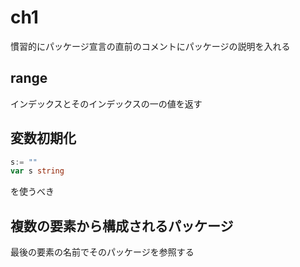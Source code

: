 # ch1

慣習的にパッケージ宣言の直前のコメントにパッケージの説明を入れる

## range

インデックスとそのインデックスの一の値を返す

## 変数初期化

```go
s:= ""
var s string
```

を使うべき

## 複数の要素から構成されるパッケージ

最後の要素の名前でそのパッケージを参照する